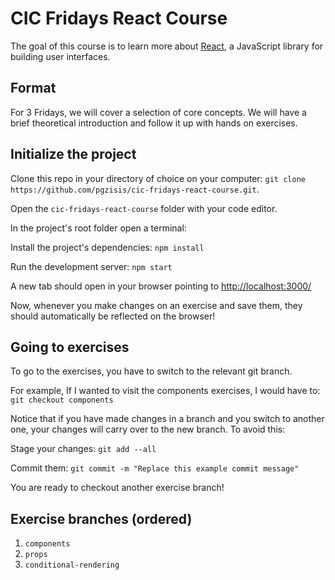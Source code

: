 # CIC Fridays React Course

The goal of this course is to learn more about [React](https://reactjs.org/), a JavaScript library for building user interfaces.

## Format

For 3 Fridays, we will cover a selection of core concepts. We will have a brief theoretical introduction and follow it up with hands on exercises.

## Initialize the project

Clone this repo in your directory of choice on your computer: `git clone https://github.com/pgzisis/cic-fridays-react-course.git`.

Open the `cic-fridays-react-course` folder with your code editor.

In the project's root folder open a terminal:

Install the project's dependencies: `npm install`

Run the development server: `npm start`

A new tab should open in your browser pointing to [http://localhost:3000/](http://localhost:3000/)

Now, whenever you make changes on an exercise and save them, they should automatically be reflected on the browser!

## Going to exercises

To go to the exercises, you have to switch to the relevant git branch.

For example, If I wanted to visit the components exercises, I would have to: `git checkout components`

Notice that if you have made changes in a branch and you switch to another one, your changes will carry over to the new branch. To avoid this:

Stage your changes: `git add --all`

Commit them: `git commit -m "Replace this example commit message"`

You are ready to checkout another exercise branch!

## Exercise branches (ordered)

1. `components`
2. `props`
3. `conditional-rendering`